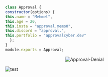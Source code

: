 
```js
class Approval {
constructor(options) {
this.name = "Mehmet",
this.age = 20,
this.insta = "approval.memo0",
this.discord = "approval.",
this.portfolio = "approvalcyber.dev"
  };
}
module.exports = Approval;
```
<p align="center"> <img src="https://komarev.com/ghpvc/?username=Approval-Denial&label=Ziyaretçi%20Sayısı&color=da004e" alt="Approval-Denial" /></p>


![test](https://media.discordapp.net/attachments/1065215272530751529/1069344099842412574/BannerApprovalAskm.png?width=1440&height=306)
